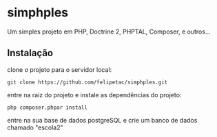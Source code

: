 simphples
=========

Um simples projeto em PHP, Doctrine 2, PHPTAL, Composer, e outros...

Instalação
-----------

clone o projeto para o servidor local:

    git clone https://github.com/felipetac/simphples.git

entre na raiz do projeto e instale as dependências do projeto:

    php composer.phpar install

entre na sua base de dados postgreSQL e crie um banco de dados chamado "escola2"
